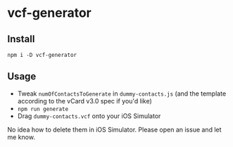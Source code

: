 # vcf-generator

## Install

`npm i -D vcf-generator`

## Usage

- Tweak `numOfContactsToGenerate` in `dummy-contacts.js` (and the template according to the vCard v3.0 spec if you'd like)
- `npm run generate`
- Drag `dummy-contacts.vcf` onto your iOS Simulator

No idea how to delete them in iOS Simulator. Please open an issue and let me know.
